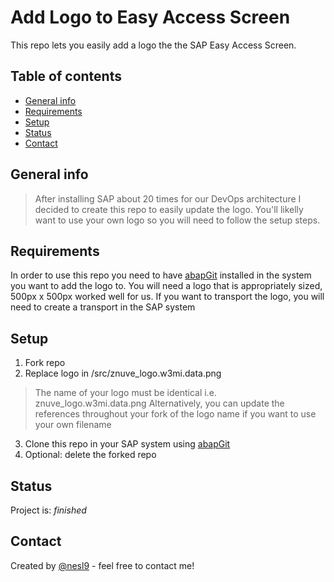 # Add Logo to Easy Access Screen
   This repo lets you easily add a logo the the SAP Easy Access Screen.
## Table of contents
* [General info](#general-info)
* [Requirements](#requirements)
* [Setup](#setup)
* [Status](#status)
* [Contact](#contact)


## General info
> After installing SAP about 20 times for our DevOps architecture I decided to create this repo to easily update the logo. You'll likelly want to use your own logo so you will need to follow the setup steps.

## Requirements
In order to use this repo you need to have [abapGit](https://github.com/abapGit/abapGit) installed in the system you want to add the logo to.
You will need a logo that is appropriately sized, 500px x 500px worked well for us.
If you want to transport the logo, you will need to create a transport in the SAP system

## Setup
1. Fork repo
2. Replace logo in /src/znuve_logo.w3mi.data.png
> The name of your logo must be identical i.e. znuve_logo.w3mi.data.png
> Alternatively, you can update the references throughout your fork of the logo name if you want to use your own filename
3. Clone this repo in your SAP system using [abapGit](https://github.com/abapGit/abapGit)
4. Optional: delete the forked repo

## Status
Project is: _finished_

## Contact
Created by [@nesl9](https://www.nuvecommerce.com/) - feel free to contact me!
